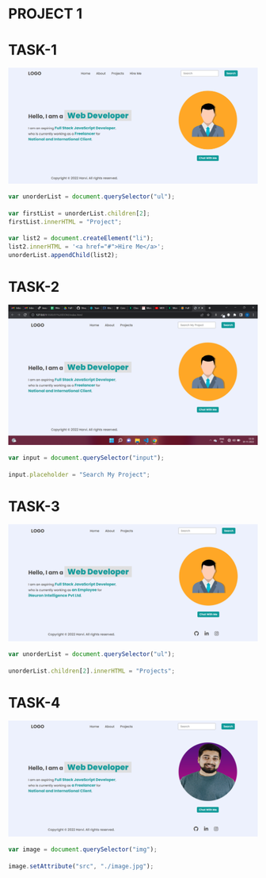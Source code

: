# PROJECT 1

# TASK-1

![image](./firstAssignmentImage/task1Output.png)

```javascript
var unorderList = document.querySelector("ul");

var firstList = unorderList.children[2];
firstList.innerHTML = "Project";

var list2 = document.createElement("li");
list2.innerHTML = '<a href="#">Hire Me</a>';
unorderList.appendChild(list2);
```

# TASK-2

![image](./firstAssignmentImage/task2Output.png)

```javascript
var input = document.querySelector("input");

input.placeholder = "Search My Project";
```

# TASK-3

![image](./firstAssignmentImage/task3Output.png)

```javascript
var unorderList = document.querySelector("ul");

unorderList.children[2].innerHTML = "Projects";
```

# TASK-4

![image](./firstAssignmentImage/task4Output.png)

```javascript
var image = document.querySelector("img");

image.setAttribute("src", "./image.jpg");
```
